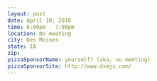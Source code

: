 ```yaml
---
layout: post
date: April 10, 2018
time: 6:00pm - 7:00pm
location: No meeting
city: Des Moines
state: IA
zip:
pizzaSponsorName: yourself? (aka, no meeting)
pizzaSponsorSite: http://www.dsmjs.com/
---
```

